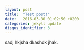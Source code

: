 ```yaml
---
layout: post
title:  "Test post!"
date:   2016-03-30 01:02:50 +0200
categories: jekyll update
disqus_identifier: 3
---
```


sadj hkjsha dkashdk jhak.